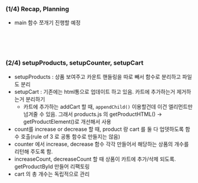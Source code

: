 
### (1/4) Recap, Planning

- main 함수 쪼개기 진행할 예정

<br/><br/><br/>


### (2/4) setupProducts, setupCounter, setupCart

- setupProducts : 상품 보여주고 카운트 핸들링을 따로 빼서 함수로 분리하고 파일도 분리
- setupCart : 기존에는 html통으로 업데이트 하고 있음. 카트에 추가하는거 제거하는거 분리하기
    - 카트에 추가하는 addCart 할 때, `appendChild()` 이용할건데 이건 엘리먼트만 넘겨줄 수 있음.
    그래서 products.js 의 getProductHTML() → getProductElement()로 개선해서 사용
- count를 increase or decrease 할 때, product 랑 cart 를 둘 다 업뎃하도록 함수 호출(rule of 3 로 공통 함수로 만들지는 않음)
- counter 에서 increase, decrease 함수 각각 만들어서 해당하는 상품의 개수를 리턴해 주도록 함.
- increaseCount, decreaseCount 할 때 상품이 카트에 추가/삭제 되도록. getProductById 만들어 리팩토링
- cart 의 총 개수는 독립적으로 관리
